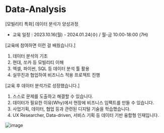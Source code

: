 
# Data-Analysis
[모빌리티 특화] 데이터 분석가 양성과정
- 교육 일정 : 2023.10.16(월) - 2024.01.24(수) / 월-금 10:00-18:00 (7H)

[교육에 참여하면 이런 걸 배웠습니다.]
1. 데이터 분석의 기초
2. 현대, 쏘카 등 모빌리티 이해
3. 엑셀, 파이썬, SQL 등 데이터 분석 툴 활용
4. 실무진과 협업하여 비즈니스 적용 프로젝트 진행

[교육 후 데이터 분석가로 성장했습니다.]
1. 스스로 문제를 도출하고 해결할 수 있습니다.
2. 데이터가 필요한 이유(Why)에서 현장에 비즈니스 임팩트를 만들 수 있습니다.
3. 사업기획, 데이터, 협업 등과 관련된 디지털 기술을 학습했습니다.
4. UX Researcher, Data-driven, 서비스 기획 등 데이터 기반 융합형 인재입니다.

![image](https://github.com/Donghwi00/Data-Analysis/assets/139246001/18dcd3dd-cef4-4c08-9297-fcf407d0729b)
